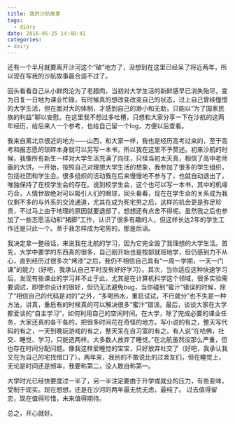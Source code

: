 ```yaml
---
title: 我的沙航故事
tags:
  - diary
date: 2016-05-25 14:48:41
categories:
- dairy
---
```


还有一个半月就要离开沙河这个“破”地方了，没想到在这里已经呆了将近两年，所以现在写我的沙航故事最合适不过了。

回头看看自己从小鲜肉沦为了老腊肉，当初对大学生活的新鲜感早已消失殆尽，变为日复一日地为课业忙碌，有时候真的想改变改变自己的状态，过上自己曾经憧憬的大学生活，但在面对大的体制，才感到自己的渺小和无助，只能以“为了国家民族的利益”聊以安慰。在这里我不想过多吐槽，只想和大家分享一下在沙航的这两年经历，给后来人一个参考，也给自己留一个log，方便以后查看。

<!--more-->

我来自离北京很近的地方——山西，和大家一样，我也是经历高考过来的，至于高考和报志愿的琐碎本身就可以另写一本书，所以我在这里不予赘述。初来沙航的时候，我像所有新生一样对大学生活充满了向往，只怪当初太天真，相信了高中老师画的大饼。一开始，按照自己对理想大学生活的想象，我参加了很多的学生组织，包括社团和学生会。很多组织的活动我在后来慢慢地不参与了，也就自动退出了，唯独保持了在校学生会的存在。说到校学生会，这个也可以写一本书，其中的机缘巧合，人情世故绝对可以吸引人们的眼球，回头看看，现在在学生会的关系成为我仅剩不多的与外系的交流通道，尤其在成为死宅男之后，这样的机会更是弥足珍贵，不过马上由于地理的原因就要退部了，想想还有点舍不得呢。虽然我之后也参加了一些志愿活动和“猪脚”工作，认识了很多有趣的人，但这样长达2年的学生工作还是只此一个。至于我怎样成为宅男的，那是后话。

我决定拿一整段话，来说我在北航的学习，因为它完全毁了我理想的大学生活。首先，大学中要学的东西真的很多，自己刚开始也是按部就班地学，但仍感到力不从心，直到经历过很多次“烤漆”之后，我仍不相信自己具有“一周一学期，一天一门课”的能力（好吧，我承认自己平时没有好好学习）。其次，当你适应这种快速学习后，发现有些课业的学习并不止于此，尤其是在计算机科学这个领域，很多实验需要调试，即使你设计的很好，但仍无法避免bug，当你碰到“蜜汁”错误的时候，除了“相信自己的代码是对的”之外，“多喝热水，重启试试，不行就分”也不失是一种方法，讲真，重启有的时候真的可以解决很多“蜜汁”错误。最后，谈谈大家在大学都爱谈的“自主学习”，如何利用自己的空闲时间。在大学，除了完成必要的课业任务，大家还真的各干各的，把很多时间花在奇怪的地方。写小说的有之，整天写代码的有之，一天到晚玩游戏的有之，整天呆在自习室的有之。有人说“在哈佛，社交、睡觉、学习，只能选两样。大多数人放弃了睡觉。”在北航虽然没那么严重，但也存在时间分配问题。像我这样爱睡觉的宝宝，只好放弃社交了（好吧，我承认我又在为自己的宅找借口了）。两年来，我别的不敢说比的过舍友们，但在睡觉上，无论是时间还是频率，我要称第二，没人敢自称第一。

大学时光已经快要度过一半了，另一半注定要由于升学或就业的压力，有些变味，受制于现实。现在想想，还是在沙河的两年最无忧无虑，最纯了。
过去值得留恋，现在值得珍惜，未来值得期待。

总之，开心就好。
